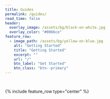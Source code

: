 ```yaml
---
title: Guides
permalink: /guides/
read_time: false
header:
  overlay_image: /assets/bg/black-on-white.jpg
  overlay_color: "#0066ce"
feature_row:
  - image_path: /assets/bg/yellow-on-blue.jpg
    alt: "Getting Started"
    title: "Getting Started"
    excerpt: ""
    url: "/"
    btn_label: "Get Started"
    btn_class: "btn--primary"
---
```

<div class="fa-4x">

<i class="fad fa-compass" style="--fa-primary-opacity: 1.0; --fa-secondary-opacity: 1.00; --fa-primary-color: #ce3333; --fa-secondary-color: #0066ce"></i>	

<i class="fad fa-abacus" style="--fa-primary-opacity: 1.0; --fa-secondary-opacity: 1.00; --fa-primary-color: #ce3333; --fa-secondary-color: gold"></i>	

<i class="fad fa-analytics"></i>	

<i class="fad fa-book"></i>	

<i class="fad fa-books"></i>	

<i class="fad fa-brackets-curly"></i>	

<i class="fad fa-brain"></i>	
<i class="fad fa-head-side-brain"></i>	

<i class="fad fa-chalkboard" style="--fa-primary-color: #336633; "></i>	

<i class="fad fa-rocket" style="--fa-primary-opacity: 1.0; --fa-secondary-opacity: 1.00; --fa-primary-color: #ce3333; --fa-secondary-color: #0066ce"></i>	

<i class="fad fa-flask"></i>	

<i class="fad fa-function"></i>	

<i class="fad fa-link"></i>	

<i class="fad fa-map-signs"></i>	

<i class="fad fa-pencil"></i>	

<i class="fad fa-cogs"></i>	

</div>


{% include feature_row type="center" %}



<!-- 


# Introduction to Cortex

## Before We Start

## Setup

## Overview -->
